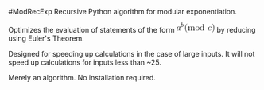 #ModRecExp
Recursive Python algorithm for modular exponentiation.

Optimizes the evaluation of statements of the form
![example](readme1.gif) by reducing using Euler's Theorem.

Designed for speeding up calculations in the case of large inputs.  It will not speed up calculations for inputs less than ~25.

Merely an algorithm. No installation required.